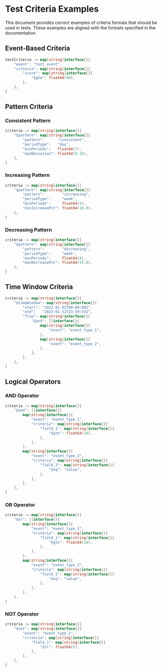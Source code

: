 # Test Criteria Examples

This document provides correct examples of criteria formats that should be used in tests. These examples
are aligned with the formats specified in the documentation.

## Event-Based Criteria

```go
testCriteria := map[string]interface{}{
    "event": "test_event",
    "criteria": map[string]interface{}{
        "score": map[string]interface{}{
            "$gte": float64(90),
        },
    },
}
```

## Pattern Criteria

### Consistent Pattern

```go
criteria := map[string]interface{}{
    "$pattern": map[string]interface{}{
        "pattern":      "consistent",
        "periodType":   "day",
        "minPeriods":   float64(7),
        "maxDeviation": float64(0.15),
    },
}
```

### Increasing Pattern

```go
criteria := map[string]interface{}{
    "$pattern": map[string]interface{}{
        "pattern":        "increasing",
        "periodType":     "week",
        "minPeriods":     float64(4),
        "minIncreasePct": float64(10.0),
    },
}
```

### Decreasing Pattern

```go
criteria := map[string]interface{}{
    "$pattern": map[string]interface{}{
        "pattern":        "decreasing",
        "periodType":     "week",
        "minPeriods":     float64(4),
        "maxDecreasePct": float64(15.0),
    },
}
```

## Time Window Criteria

```go
criteria := map[string]interface{}{
    "$timeWindow": map[string]interface{}{
        "start": "2023-01-01T00:00:00Z",
        "end":   "2023-01-31T23:59:59Z",
        "flow": map[string]interface{}{
            "$and": []interface{}{
                map[string]interface{}{
                    "event": "event_type_1",
                },
                map[string]interface{}{
                    "event": "event_type_2",
                },
            },
        },
    },
}
```

## Logical Operators

### AND Operator

```go
criteria := map[string]interface{}{
    "$and": []interface{}{
        map[string]interface{}{
            "event": "event_type_1",
            "criteria": map[string]interface{}{
                "field_1": map[string]interface{}{
                    "$gte": float64(10),
                },
            },
        },
        map[string]interface{}{
            "event": "event_type_2",
            "criteria": map[string]interface{}{
                "field_2": map[string]interface{}{
                    "$eq": "value",
                },
            },
        },
    },
}
```

### OR Operator

```go
criteria := map[string]interface{}{
    "$or": []interface{}{
        map[string]interface{}{
            "event": "event_type_1",
            "criteria": map[string]interface{}{
                "field_1": map[string]interface{}{
                    "$gte": float64(10),
                },
            },
        },
        map[string]interface{}{
            "event": "event_type_2",
            "criteria": map[string]interface{}{
                "field_2": map[string]interface{}{
                    "$eq": "value",
                },
            },
        },
    },
}
```

### NOT Operator

```go
criteria := map[string]interface{}{
    "$not": map[string]interface{}{
        "event": "event_type_1",
        "criteria": map[string]interface{}{
            "field_1": map[string]interface{}{
                "$lt": float64(5),
            },
        },
    },
}
```
